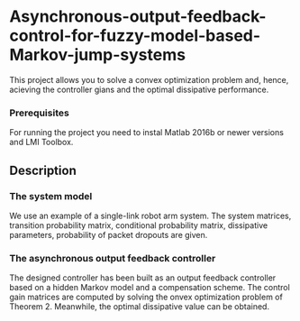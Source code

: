 # Asynchronous-output-feedback-control-for-fuzzy-model-based-Markov-jump-systems
This project allows you to solve a convex optimization problem and, hence, acieving the controller gians and the optimal dissipative performance. 
### Prerequisites
For running the project you need to instal Matlab 2016b or newer versions and LMI Toolbox. 
## Description
### The system model
We use an example of a single-link robot arm system. The system matrices, transition probability matrix, conditional probability matrix, dissipative parameters, probability of packet dropouts are given.
### The asynchronous output feedback controller
The designed controller has been built as an output feedback controller based on a hidden Markov model and a compensation scheme. 
The control gain matrices are computed by solving the onvex optimization problem of Theorem 2. Meanwhile, the optimal dissipative value can be obtained.
